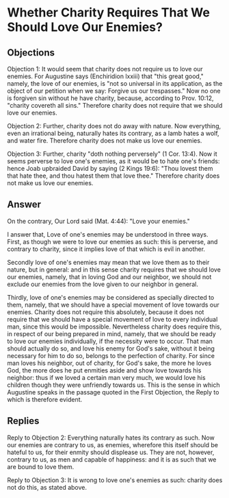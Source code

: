 # Whether Charity Requires That We Should Love Our Enemies?

## Objections

Objection 1: It would seem that charity does not require us to love our enemies. For Augustine says (Enchiridion lxxiii) that "this great good," namely, the love of our enemies, is "not so universal in its application, as the object of our petition when we say: Forgive us our trespasses." Now no one is forgiven sin without he have charity, because, according to Prov. 10:12, "charity covereth all sins." Therefore charity does not require that we should love our enemies.

Objection 2: Further, charity does not do away with nature. Now everything, even an irrational being, naturally hates its contrary, as a lamb hates a wolf, and water fire. Therefore charity does not make us love our enemies.

Objection 3: Further, charity "doth nothing perversely" (1 Cor. 13:4). Now it seems perverse to love one's enemies, as it would be to hate one's friends: hence Joab upbraided David by saying (2 Kings 19:6): "Thou lovest them that hate thee, and thou hatest them that love thee." Therefore charity does not make us love our enemies.

## Answer

On the contrary, Our Lord said (Mat. 4:44): "Love your enemies."

I answer that, Love of one's enemies may be understood in three ways. First, as though we were to love our enemies as such: this is perverse, and contrary to charity, since it implies love of that which is evil in another.

Secondly love of one's enemies may mean that we love them as to their nature, but in general: and in this sense charity requires that we should love our enemies, namely, that in loving God and our neighbor, we should not exclude our enemies from the love given to our neighbor in general.

Thirdly, love of one's enemies may be considered as specially directed to them, namely, that we should have a special movement of love towards our enemies. Charity does not require this absolutely, because it does not require that we should have a special movement of love to every individual man, since this would be impossible. Nevertheless charity does require this, in respect of our being prepared in mind, namely, that we should be ready to love our enemies individually, if the necessity were to occur. That man should actually do so, and love his enemy for God's sake, without it being necessary for him to do so, belongs to the perfection of charity. For since man loves his neighbor, out of charity, for God's sake, the more he loves God, the more does he put enmities aside and show love towards his neighbor: thus if we loved a certain man very much, we would love his children though they were unfriendly towards us. This is the sense in which Augustine speaks in the passage quoted in the First Objection, the Reply to which is therefore evident.

## Replies

Reply to Objection 2: Everything naturally hates its contrary as such. Now our enemies are contrary to us, as enemies, wherefore this itself should be hateful to us, for their enmity should displease us. They are not, however, contrary to us, as men and capable of happiness: and it is as such that we are bound to love them.

Reply to Objection 3: It is wrong to love one's enemies as such: charity does not do this, as stated above.